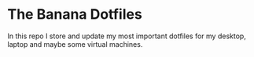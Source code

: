 # The Banana Dotfiles
In this repo I store and update my most important dotfiles for my desktop, laptop and maybe some virtual machines.
